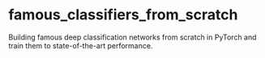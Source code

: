 # famous_classifiers_from_scratch

Building famous deep classification networks from scratch in PyTorch and train them to state-of-the-art performance.
